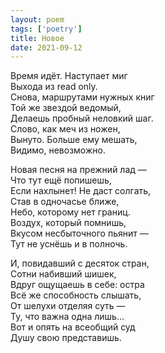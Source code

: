 ```yaml
---
layout: poem
tags: ['poetry']
title: Новое
date: 2021-09-12
---
```


Время идёт. Наступает миг<br>
Выхода из read only.<br>
Снова, маршрутами нужных книг<br>
Той же звездой ведомый,<br>
Делаешь пробный неловкий шаг.<br>
Слово, как меч из ножен,<br>
Вынуто. Больше ему мешать,<br>
Видимо, невозможно.<br>

Новая песня на прежний лад —<br>
Что тут ещё попишешь,<br>
Если нахлынет! Не даст солгать,<br>
Став в одночасье ближе,<br>
Небо, которому нет границ.<br>
Воздух, который помнишь,<br>
Вкусом несбыточного пьянит —<br>
Тут не уснёшь и в полночь.<br>

И, повидавший с десяток стран,<br>
Сотни набивший шишек,<br>
Вдруг ощущаешь в себе: остра<br>
Всё же способность слышать,<br>
От шелухи отделяя суть —<br>
Ту, что важна одна лишь...<br>
Вот и опять на всеобщий суд<br>
Душу свою представишь.
